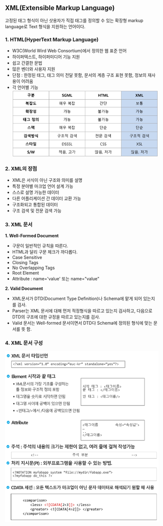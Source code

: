 ## XML(Extensible Markup Language)  
고정된 태그 형식이 아닌 삿용자가 직접 태그를 정의할 수 있는 확장형 markup language로 Text 형식을 지원하는 언어이다.  

### 1. HTML(HyperText Markup Language)  
- W3C(World Wird Web Consortium)에서 정의한 웹 표준 언어  
- 하이퍼텍스트, 하이퍼미디어 기능 지원  
- 쉽고 간결한 문법
- 많은 벤더와 사용자 지원
- 단점 : 한정된 태그, 태그 의미 전달 못함, 문서의 계층 구조 표현 못함, 정보의 재사용이 어려움  
- 각 언어별 기능  
![WebLanguageIMG](./WebLanguage.PNG)

### 2. XML의 장점  
- XML은 서식이 아닌 구조와 의미를 설명  
- 특정 분야별 마크업 언어 설계 가능  
- 스스로 설명 가능한 데이터  
- 다른 어플리케이션 간 데이터 교환 가능
- 구조화되고 통합된 데이터  
- 구조 검색 및 전문 검색 가능  

### 3. XML 문서  

**1. Well-Formed Document**  
- 구문이 일반적인 규칙을 따른다.  
- HTML과 달리 구문 체크가 까다롭다.  
- Case Sensitive  
- Closing Tags  
- No Overlapping Tags  
- Root Element  
- Attribute : name='value' 또는 name="value"  

**2. Valid Document**  
- XML문서가 DTD(Document Type Definition)나 Schema에 맡게 되어 있는지를 검사.  
- Parser는 XML 문서에 대해 먼저 적정형식을 따르고 있는지 검사하고, 다음으로 DTD의 구조에 대한 규정을 따르고 있는지를 검사.  
- Valid 문서는 Well-formed 문서이면서 DTD다 Schema에 정의된 형식에 맞는 문서를 뜻 함.  

### 4. XML 문서 구성
![XMLDocumentIMG](./XMLDocument.PNG)
